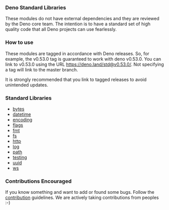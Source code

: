 ### Deno Standard Libraries

These modules do not have external dependencies and they are reviewed by the Deno core team. The intention is to have a standard set of high quality code that all Deno projects can use fearlessly.

### How to use

These modules are tagged in accordance with Deno releases. So, for example, the v0.53.0 tag is guaranteed to work with deno v0.53.0. You can link to v0.53.0 using the URL https://deno.land/std@v0.53.0/. Not specifying a tag will link to the master branch.

It is strongly recommended that you link to tagged releases to avoid unintended updates.

### Standard Libraries

- [bytes](./standardLibraries/bytes.md#bytes)
- [datetime](./standardLibraries/datetime.md#datetime)
- [encoding](./standardLibraries/encoding.md#encoding)
- [flags](./standardLibraries/flags.md#flags)
- [fmt](./standardLibraries/fmt.md#fmt)
- [fs](./standardLibraries/fs.md#fs)
- [http](./standardLibraries/http.md#http)
- [log](./standardLibraries/log.md#log)
- [path](./standardLibraries/path.md#path)
- [testing](./standardLibraries/testing.md#testing)
- [uuid](./standardLibraries/uuid.md#uuid)
- [ws](./standardLibraries/ws.md#ws)

### Contributions Encouraged

If you know something and want to add or found some bugs. Follow the [contribution](./contributing.md) guidelines. We are actively taking contributions from peoples :-)
